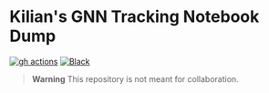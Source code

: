 # Kilian's GNN Tracking Notebook Dump

[![gh actions](https://github.com/klieret/gnn-tracking-experiments/workflows/testing/badge.svg)](https://github.com/klieret/gnn-tracking-experiments/actions)
[![Black](https://img.shields.io/badge/code%20style-black-000000.svg)](https://github.com/python/black)

> **Warning**
> This repository is not meant for collaboration.
